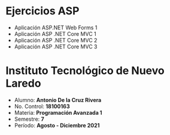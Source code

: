 # Ejercicios ASP
- Aplicación ASP.NET Web Forms 1 
- Aplicación ASP .NET Core MVC 1 
- Aplicación ASP .NET Core MVC 2
- Aplicación ASP .NET Core MVC 3
# Instituto Tecnológico de Nuevo Laredo
- Alumno: **Antonio De la Cruz Rivera**
- No. Control: **18100163**
- Materia: **Programación Avanzada 1**
- Semestre: **7**
- Período: **Agosto - Diciembre 2021**

